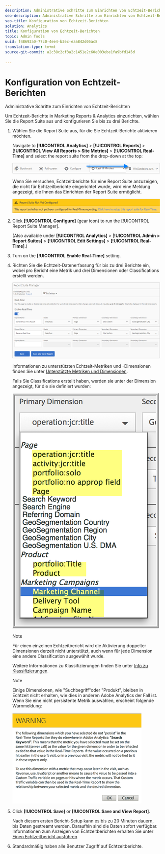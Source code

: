 ```yaml
---
description: Administrative Schritte zum Einrichten von Echtzeit-Berichten
seo-description: Administrative Schritte zum Einrichten von Echtzeit-Berichten
seo-title: Konfiguration von Echtzeit-Berichten
solution: Analytics
title: Konfiguration von Echtzeit-Berichten
topic: Admin Tools
uuid: f48692a0-77c0-4ee4-b3ec-eaa842d06ac8
translation-type: tm+mt
source-git-commit: a2c38c2cf3a2c1451e2c60e003ebe1fa9bfd145d

---
```



# Konfiguration von Echtzeit-Berichten

Administrative Schritte zum Einrichten von Echtzeit-Berichten

Um Echtzeit-Berichte in Marketing Reports &amp; Analytics einzurichten, wählen Sie die Report Suite aus und konfigurieren Sie bis zu drei Berichte.

1. Wählen Sie die Report Suite aus, für die Sie Echtzeit-Berichte aktivieren möchten.

   Navigate to **[!UICONTROL Analytics]** &gt; **[!UICONTROL Reports]** &gt; **[!UICONTROL View All Reports &gt; Site Metrics]** &gt; **[!UICONTROL Real-Time]** and select the report suite from the drop-down at the top:

   ![](assets/report_suite_selector.png)

   Wenn Sie versuchen, Echtzeitberichte für eine Report Suite anzuzeigen, die nicht für Echtzeitberichte eingerichtet wurde, wird eine Meldung angezeigt, die Ihnen das Einrichten der Report Suite ermöglicht.

   ![](assets/rep_suite_not_set_up.png)

1. Click **[!UICONTROL Configure]** (gear icon) to run the [!UICONTROL Report Suite Manager].

   (Also available under **[!UICONTROL Analytics]** &gt; **[!UICONTROL Admin &gt; Report Suites]** &gt; **[!UICONTROL Edit Settings]** &gt; **[!UICONTROL Real-Time]**.)

1. Turn on the **[!UICONTROL Enable Real-Time]** setting.
1. Richten Sie die Echtzeit-Datenerfassung für bis zu drei Berichte ein, wobei pro Bericht eine Metrik und drei Dimensionen oder Classifications erstellt werden.

   ![](assets/real_time_admin.png)

   Informationen zu unterstützten Echtzeit-Metriken und -Dimensionen finden Sie unter [Unterstützte Metriken und Dimensionen](/help/admin/admin/realtime/realtime-metrics.md).

   Falls Sie Classifications erstellt haben, werden sie unter der Dimension angezeigt, für die sie definiert wurden:

   ![](assets/classifications.png)

   >[!NOTE]
   >
   >Für einen einzelnen Echtzeitbericht wird die Aktivierung doppelter Dimensionen derzeit nicht unterstützt, auch wenn für jede Dimension eine andere Classification ausgewählt wurde.

   Weitere Informationen zu Klassifizierungen finden Sie unter [Info zu Klassifizierungen](/help/components/c-classifications2/c-classifications.md).

   >[!NOTE]
   >
   > Einige Dimensionen, wie "Suchbegriff"oder "Produkt", bleiben in Echtzeit nicht erhalten, wie dies in anderen Adobe Analytics der Fall ist. Wenn Sie eine nicht persistente Metrik auswählen, erscheint folgende Warnmeldung:

   ![](assets/warning_dimensions.png)

1. Click **[!UICONTROL Save]** or **[!UICONTROL Save and View Report]**.

   Nach diesem ersten Bericht-Setup kann es bis zu 20 Minuten dauern, bis Daten gestreamt werden. Daraufhin sind die Daten sofort verfügbar. Informationen zum Anzeigen von Echtzeitberichten erhalten Sie unter [Einen Echtzeitbericht ausführen](https://marketing.adobe.com/resources/help/en_US/sc/user/reports_realtime.html).

1. Standardmäßig haben alle Benutzer Zugriff auf Echtzeitberichte.
